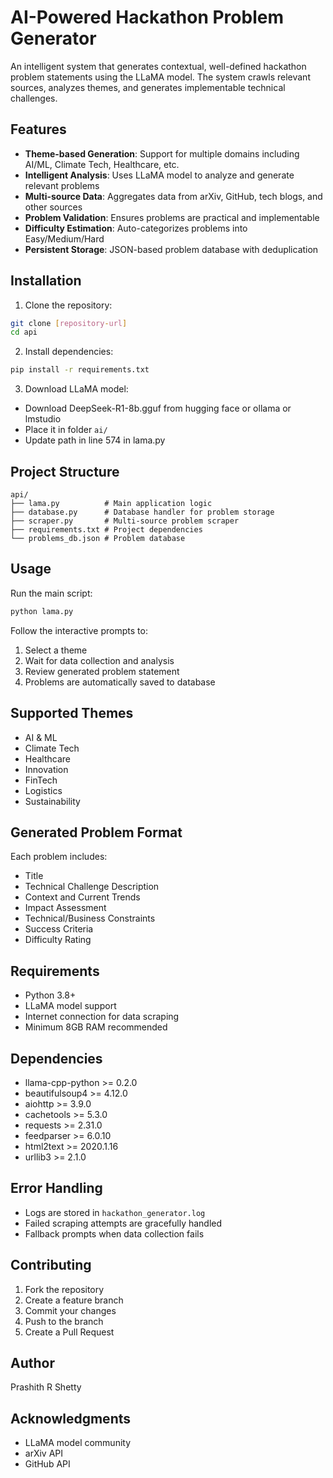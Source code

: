# AI-Powered Hackathon Problem Generator

An intelligent system that generates contextual, well-defined hackathon problem statements using the LLaMA model. The system crawls relevant sources, analyzes themes, and generates implementable technical challenges.

## Features

- **Theme-based Generation**: Support for multiple domains including AI/ML, Climate Tech, Healthcare, etc.
- **Intelligent Analysis**: Uses LLaMA model to analyze and generate relevant problems
- **Multi-source Data**: Aggregates data from arXiv, GitHub, tech blogs, and other sources
- **Problem Validation**: Ensures problems are practical and implementable
- **Difficulty Estimation**: Auto-categorizes problems into Easy/Medium/Hard
- **Persistent Storage**: JSON-based problem database with deduplication

## Installation

1. Clone the repository:
```bash
git clone [repository-url]
cd api
```

2. Install dependencies:
```bash
pip install -r requirements.txt
```

3. Download LLaMA model:
- Download DeepSeek-R1-8b.gguf from hugging face or ollama or lmstudio
- Place it in folder `ai/`
- Update path in line 574 in lama.py 

## Project Structure

```
api/
├── lama.py          # Main application logic
├── database.py      # Database handler for problem storage
├── scraper.py       # Multi-source problem scraper
├── requirements.txt # Project dependencies
└── problems_db.json # Problem database
```

## Usage

Run the main script:
```bash
python lama.py
```

Follow the interactive prompts to:
1. Select a theme
2. Wait for data collection and analysis
3. Review generated problem statement
4. Problems are automatically saved to database

## Supported Themes

- AI & ML
- Climate Tech
- Healthcare
- Innovation
- FinTech
- Logistics
- Sustainability

## Generated Problem Format

Each problem includes:
- Title
- Technical Challenge Description
- Context and Current Trends
- Impact Assessment
- Technical/Business Constraints
- Success Criteria
- Difficulty Rating

## Requirements

- Python 3.8+
- LLaMA model support
- Internet connection for data scraping
- Minimum 8GB RAM recommended

## Dependencies

- llama-cpp-python >= 0.2.0
- beautifulsoup4 >= 4.12.0
- aiohttp >= 3.9.0
- cachetools >= 5.3.0
- requests >= 2.31.0
- feedparser >= 6.0.10
- html2text >= 2020.1.16
- urllib3 >= 2.1.0

## Error Handling

- Logs are stored in `hackathon_generator.log`
- Failed scraping attempts are gracefully handled
- Fallback prompts when data collection fails

## Contributing

1. Fork the repository
2. Create a feature branch
3. Commit your changes
4. Push to the branch
5. Create a Pull Request


## Author

Prashith R Shetty

## Acknowledgments

- LLaMA model community
- arXiv API
- GitHub API
